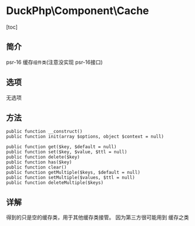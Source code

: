 # DuckPhp\Component\Cache
[toc]

## 简介
psr-16 缓存`组件类`(注意没实现 psr-16接口)

## 选项

无选项

## 方法

    public function __construct()
    public function init(array $options, object $context = null)
    
    public function get($key, $default = null)
    public function set($key, $value, $ttl = null)
    public function delete($key)
    public function has($key)
    public function clear()
    public function getMultiple($keys, $default = null)
    public function setMultiple($values, $ttl = null)
    public function deleteMultiple($keys)

## 详解

得到的只是空的缓存类，用于其他缓存类接管。 因为第三方很可能用到 缓存之类